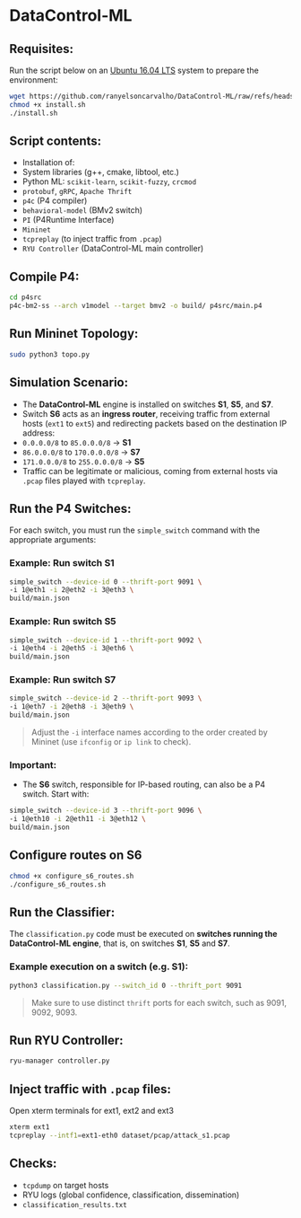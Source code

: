# DataControl-ML

## Requisites:
Run the script below on an [Ubuntu 16.04 LTS](https://ubuntu.com/16-04) system to prepare the environment:

```bash
wget https://github.com/ranyelsoncarvalho/DataControl-ML/raw/refs/heads/main/P4-environment/install.sh
chmod +x install.sh
./install.sh
```
## Script contents:
- Installation of:
- System libraries (g++, cmake, libtool, etc.)
- Python ML: `scikit-learn`, `scikit-fuzzy`, `crcmod`
- `protobuf`, `gRPC`, `Apache Thrift`
- `p4c` (P4 compiler)
- `behavioral-model` (BMv2 switch)
- `PI` (P4Runtime Interface)
- `Mininet`
- `tcpreplay` (to inject traffic from `.pcap`)
- `RYU Controller` (DataControl-ML main controller)

## Compile P4:
```bash
cd p4src
p4c-bm2-ss --arch v1model --target bmv2 -o build/ p4src/main.p4
```
## Run Mininet Topology:
```bash
sudo python3 topo.py
```

## Simulation Scenario: 
- The **DataControl-ML** engine is installed on switches **S1**, **S5**, and **S7**.
- Switch **S6** acts as an **ingress router**, receiving traffic from external hosts (`ext1` to `ext5`) and redirecting packets based on the destination IP address:
- `0.0.0.0/8` to `85.0.0.0/8` → **S1**
- `86.0.0.0/8` to `170.0.0.0/8` → **S7**
- `171.0.0.0/8` to `255.0.0.0/8` → **S5**
- Traffic can be legitimate or malicious, coming from external hosts via `.pcap` files played with `tcpreplay`.

## Run the P4 Switches:
For each switch, you must run the `simple_switch` command with the appropriate arguments:

### Example: Run switch S1
```bash
simple_switch --device-id 0 --thrift-port 9091 \
-i 1@eth1 -i 2@eth2 -i 3@eth3 \
build/main.json
```

### Example: Run switch S5
```bash
simple_switch --device-id 1 --thrift-port 9092 \
-i 1@eth4 -i 2@eth5 -i 3@eth6 \
build/main.json
```

### Example: Run switch S7
```bash
simple_switch --device-id 2 --thrift-port 9093 \
-i 1@eth7 -i 2@eth8 -i 3@eth9 \ 
build/main.json
```
> Adjust the `-i` interface names according to the order created by Mininet (use `ifconfig` or `ip link` to check).

### Important:
- The **S6** switch, responsible for IP-based routing, can also be a P4 switch. Start with:
```bash
simple_switch --device-id 3 --thrift-port 9096 \
-i 1@eth10 -i 2@eth11 -i 3@eth12 \
build/main.json
```
## Configure routes on S6

```bash
chmod +x configure_s6_routes.sh
./configure_s6_routes.sh
```
## Run the Classifier:
The `classification.py` code must be executed on **switches running the DataControl-ML engine**, that is, on switches **S1**, **S5** and **S7**.
### Example execution on a switch (e.g. S1):
```bash
python3 classification.py --switch_id 0 --thrift_port 9091
```

> Make sure to use distinct `thrift` ports for each switch, such as 9091, 9092, 9093.

## Run RYU Controller:
```bash
ryu-manager controller.py
```

## Inject traffic with `.pcap` files:
Open xterm terminals for ext1, ext2 and ext3
```bash
xterm ext1
tcpreplay --intf1=ext1-eth0 dataset/pcap/attack_s1.pcap
```

## Checks:
- `tcpdump` on target hosts
- RYU logs (global confidence, classification, dissemination)
- `classification_results.txt`
